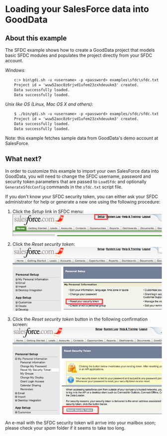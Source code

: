 # Loading your SalesForce data into GoodData

## About this example

The SFDC example shows how to create a GoodData project that models basic SFDC modules and populates the project directly from your SFDC account.

_Windows:_

        c:> bin\gdi.sh -u <username> -p <password> examples\sfdc\sfdc.txt
        Project id = 'wuw52aoc8z6rjvd1ufem23zxhdeuukm3' created.
        Data successfully loaded.
        Data successfully loaded.

_Unix like OS (Linux, Mac OS X and others):_

        $ ./bin/gdi.sh -u <username> -p <password> examples/sfdc/sfdc.txt
        Project id = 'wuw52aoc8z6rjvd1ufem23zxhdeuukm3' created.
        Data successfully loaded.
        Data successfully loaded.

Note: this example fetches sample data from GoodData's demo account at SalesForce. 

## What next?

In order to customize this example to import your own SalesForce data into GoodData, you will need to change the SFDC username, password and security token parameters that are passed to `LoadSfdc` and optionally `GenerateSfdcConfig` commands in the `sfdc.txt` script file.

If you don't know your SFDC security token, you can either ask your SFDC administrator for help or generate a new one using the following procedure:

  1. Click the _Setup_ link in SFDC menu:
     ![SFDC setup link screenshot](http://github.com/gooddata/GoodData-CL/raw/master/cli-distro/examples/sfdc/sfdc_token_01_menu.png "SFDC Setup link screenshot")

  1. Click the _Reset security token_:
     ![SFDC setup screen screenshot](http://github.com/gooddata/GoodData-CL/raw/master/cli-distro/examples/sfdc/sfdc_token_02_setup.png "SFDC Setup screen screenshot")

  1. Click the _Reset security token_ button in the following confirmation screen:
     ![SFDC token reset confirmation screenshot](http://github.com/gooddata/GoodData-CL/raw/master/cli-distro/examples/sfdc/sfdc_token_03_confirm.png "SFDC token reset screenshot")

An e-mail with the SFDC security token will arrive into your mailbox soon; please check your _spam_ folder if it seems to take too long.
